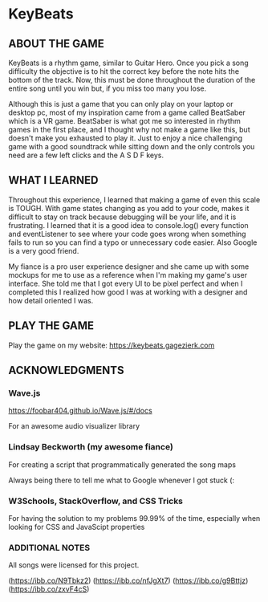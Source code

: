 # KeyBeats

## ABOUT THE GAME

KeyBeats is a rhythm game, similar to Guitar Hero. Once you pick a song difficulty the objective is to hit the correct key before the note hits the bottom of the track. Now, this must be done throughout the duration of the entire song until you win but, if you miss too many you lose.

Although this is just a game that you can only play on your laptop or desktop pc, most of my inspiration came from a game called BeatSaber which is a VR game. BeatSaber is what got me so interested in rhythm games in the first place, and I thought why not make a game like this, but doesn't make you exhausted to play it. Just to enjoy a nice challenging game with a good soundtrack while sitting down and the only controls you need are a few left clicks and the A S D F keys.

## WHAT I LEARNED

Throughout this experience, I learned that making a game of even this scale is TOUGH. With game states changing as you add to your code, makes it difficult to stay on track because debugging will be your life, and it is frustrating. I learned that it is a good idea to console.log() every function and eventListener to see where your code goes wrong when something fails to run so you can find a typo or unnecessary code easier. Also Google is a very good friend.

My fiance is a pro user experience designer and she came up with some mockups for me to use as a reference when I'm making my game's user interface. She told me that I got every UI to be pixel perfect and when I completed this I realized how good I was at working with a designer and how detail oriented I was.

## PLAY THE GAME

Play the game on my website: https://keybeats.gagezierk.com

## ACKNOWLEDGMENTS

### Wave.js
https://foobar404.github.io/Wave.js/#/docs

For an awesome audio visualizer library 

### Lindsay Beckworth (my awesome fiance)

For creating a script that programmatically generated the song maps

Always being there to tell me what to Google whenever I got stuck (:

### W3Schools, StackOverflow, and CSS Tricks

For having the solution to my problems 99.99% of the time, especially when looking for CSS and JavaScipt properties

### ADDITIONAL NOTES

All songs were licensed for this project.

(https://ibb.co/N9Tbkz2)
(https://ibb.co/nfJgXt7)
(https://ibb.co/g9Bttjz)
(https://ibb.co/zxvF4cS)
